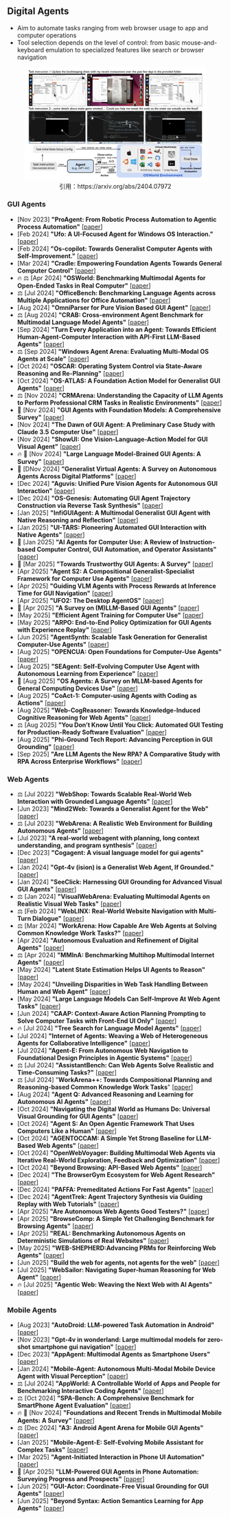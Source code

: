 ## Digital Agents
* Aim to automate tasks ranging from web browser usage to app and computer operations
* Tool selection depends on the level of control: from basic mouse-and-keyboard emulation to specialized features like search or browser navigation
<figure style="text-align: center;">
    <img alt="" src="../assets/digital_agent.png" width="500" />
    <figcaption style="text-align: center;">引用：https://arxiv.org/abs/2404.07972</figcaption>
</figure>


### GUI Agents
* [Nov 2023] **"ProAgent: From Robotic Process Automation to Agentic Process Automation"** [[paper](https://arxiv.org/abs/2311.10751)]
* [Feb 2024] **"Ufo: A UI-Focused Agent for Windows OS Interaction."** [[paper](https://arxiv.org/abs/2402.07939)]
* [Feb 2024] **"Os-copilot: Towards Generalist Computer Agents with Self-Improvement."** [[paper](https://arxiv.org/abs/2402.07456)]
* [Mar 2024] **"Cradle: Empowering Foundation Agents Towards General Computer Control"** [[paper](https://arxiv.org/abs/2403.03186)]
* 🔥 ⚖️ [Apr 2024] **"OSWorld: Benchmarking Multimodal Agents for Open-Ended Tasks in Real Computer"** [[paper](https://arxiv.org/abs/2404.07972)]
* ⚖️ [Jul 2024] **"OfficeBench: Benchmarking Language Agents across Multiple Applications for Office Automation"** [[paper](https://arxiv.org/abs/2407.19056)]
* [Aug 2024] **"OmniParser for Pure Vision Based GUI Agent"** [[paper](https://arxiv.org/abs/2408.00203)]
* ⚖️ [Aug 2024] **"CRAB: Cross-environment Agent Benchmark for Multimodal Language Model Agents"** [[paper](https://arxiv.org/abs/2407.01511)]
* [Sep 2024] **"Turn Every Application into an Agent: Towards Efficient Human-Agent-Computer Interaction with API-First LLM-Based Agents"** [[paper](https://arxiv.org/pdf/2409.17140)]
* ⚖️ [Sep 2024] **"Windows Agent Arena: Evaluating Multi-Modal OS Agents at Scale"** [[paper](https://arxiv.org/abs/2409.08264)]
* [Oct 2024] **"OSCAR: Operating System Control via State-Aware Reasoning and Re-Planning"** [[paper](https://arxiv.org/abs/2410.18963)]
* [Oct 2024] **"OS-ATLAS: A Foundation Action Model for Generalist GUI Agents"** [[paper](https://arxiv.org/abs/2410.23218)]
* ⚖️ [Nov 2024] **"CRMArena: Understanding the Capacity of LLM Agents to Perform Professional CRM Tasks in Realistic Environments"** [[paper](https://arxiv.org/abs/2411.02305)]
* 📖 [Nov 2024] **"GUI Agents with Foundation Models: A Comprehensive Survey"** [[paper](https://arxiv.org/abs/2411.04890v1)]
* [Nov 2024] **"The Dawn of GUI Agent: A Preliminary Case Study with Claude 3.5 Computer Use"** [[paper](https://arxiv.org/abs/2411.10323)]
* [Nov 2024] **"ShowUI: One Vision-Language-Action Model for GUI Visual Agent"** [[paper](https://arxiv.org/abs/2411.17465)]
* 🔥 📖 [Nov 2024] **"Large Language Model-Brained GUI Agents: A Survey"** [[paper](https://arxiv.org/abs/2411.18279)]
* 📖 [DNov 2024] **"Generalist Virtual Agents: A Survey on Autonomous Agents Across Digital Platforms"** [[paper](https://arxiv.org/abs/2411.10943)]
* [Dec 2024] **"Aguvis: Unified Pure Vision Agents for Autonomous GUI Interaction"** [[paper](https://arxiv.org/abs/2412.04454)]
* [Dec 2024] **"OS-Genesis: Automating GUI Agent Trajectory Construction via Reverse Task Synthesis"** [[paper](https://arxiv.org/abs/2412.19723)]
* [Jan 2025] **"InfiGUIAgent: A Multimodal Generalist GUI Agent with Native Reasoning and Reflection"** [[paper](https://arxiv.org/abs/2501.04575)]
* [Jan 2025] **"UI-TARS: Pioneering Automated GUI Interaction with Native Agents"** [[paper](https://arxiv.org/abs/2501.12326)]
* 📖 [Jan 2025] **"AI Agents for Computer Use: A Review of Instruction-based Computer Control, GUI Automation, and Operator Assistants"** [[paper](https://arxiv.org/abs/2501.16150)]
* 📖 [Mar 2025] **"Towards Trustworthy GUI Agents: A Survey"** [[paper](https://arxiv.org/abs/2503.23434)]
* [Apr 2025] **"Agent S2: A Compositional Generalist-Specialist Framework for Computer Use Agents"** [[paper](https://arxiv.org/abs/2504.00906)]
* [Apr 2025] **"Guiding VLM Agents with Process Rewards at Inference Time for GUI Navigation"** [[paper](https://arxiv.org/abs/2504.16073)]
* [Apr 2025] **"UFO2: The Desktop AgentOS"** [[paper](https://arxiv.org/abs/2504.14603)]
* 📖 [Apr 2025] **"A Survey on (M)LLM-Based GUI Agents"** [[paper](https://www.arxiv.org/abs/2504.13865)]
* [May 2025] **"Efficient Agent Training for Computer Use"** [[paper](https://arxiv.org/abs/2505.13909)]
* [May 2025] **"ARPO: End-to-End Policy Optimization for GUI Agents with Experience Replay"** [[paper](https://arxiv.org/abs/2505.16282)]
* [Jun 2025] **"AgentSynth: Scalable Task Generation for Generalist Computer-Use Agents"** [[paper](https://www.arxiv.org/abs/2506.14205)]
* [Aug 2025] **"OPENCUA: Open Foundations for Computer-Use Agents"** [[paper](https://arxiv.org/abs/2508.09123)]
* [Aug 2025] **"SEAgent: Self-Evolving Computer Use Agent with Autonomous Learning from Experience"** [[paper](https://www.arxiv.org/abs/2508.04700)]
* 📖 [Aug 2025] **"OS Agents: A Survey on MLLM-based Agents for General Computing Devices Use"** [[paper](https://arxiv.org/abs/2508.04482)]
* [Aug 2025] **"CoAct-1: Computer-using Agents with Coding as Actions"** [[paper](https://arxiv.org/abs/2508.03923)]
* [Aug 2025] **"Web-CogReasoner: Towards Knowledge-Induced Cognitive Reasoning for Web Agents"** [[paper](https://www.arxiv.org/abs/2508.01858)]
* ⚖️ [Aug 2025] **"You Don’t Know Until You Click: Automated GUI Testing for Production-Ready Software Evaluation"** [[paper](https://arxiv.org/abs/2508.14104)]
* [Aug 2025] **"Phi-Ground Tech Report: Advancing Perception in GUI Grounding"** [[paper](https://arxiv.org/abs/2507.23779)]
* [Sep 2025] **"Are LLM Agents the New RPA? A Comparative Study with RPA Across Enterprise Workflows"** [[paper](https://arxiv.org/abs/2509.04198)]

### Web Agents
* ⚖️ [Jul 2022] **"WebShop: Towards Scalable Real-World Web Interaction with Grounded Language Agents"** [[paper](https://arxiv.org/abs/2207.01206)]
* [Jun 2023] **"Mind2Web: Towards a Generalist Agent for the Web"** [[paper](https://arxiv.org/abs/2306.06070)]
* ⚖️ [Jul 2023] **"WebArena: A Realistic Web Environment for Building Autonomous Agents"** [[paper](https://arxiv.org/abs/2307.13854)]
* [Jul 2023] **"A real-world webagent with planning, long context understanding, and program synthesis"** [[paper](https://arxiv.org/abs/2307.12856)]
* [Dec 2023] **"Cogagent: A visual language model for gui agents"** [[paper](https://arxiv.org/abs/2312.08914)]
* [Jan 2024] **"Gpt-4v (ision) is a Generalist Web Agent, If Grounded."** [[paper](https://arxiv.org/abs/2401.01614)]
* [Jan 2024] **"SeeClick: Harnessing GUI Grounding for Advanced Visual GUI Agents"** [[paper](https://arxiv.org/abs/2401.10935)]
* ⚖️ [Jan 2024] **"VisualWebArena: Evaluating Multimodal Agents on Realistic Visual Web Tasks"** [[paper](https://arxiv.org/abs/2401.13649)]
* ⚖️ [Feb 2024] **"WebLINX: Real-World Website Navigation with Multi-Turn Dialogue"** [[paper](https://arxiv.org/abs/2402.05930)]
* ⚖️ [Mar 2024] **"WorkArena: How Capable Are Web Agents at Solving Common Knowledge Work Tasks?"** [[paper](https://arxiv.org/abs/2403.07718)]
* [Apr 2024] **"Autonomous Evaluation and Refinement of Digital Agents"** [[paper](https://arxiv.org/abs/2404.06474)]
* ⚖️ [Apr 2024] **"MMInA: Benchmarking Multihop Multimodal Internet Agents"** [[paper](https://arxiv.org/abs/2404.09992)]
* [May 2024] **"Latent State Estimation Helps UI Agents to Reason"** [[paper](https://arxiv.org/abs/2405.11120)]
* [May 2024] **"Unveiling Disparities in Web Task Handling Between Human and Web Agent"** [[paper](https://arxiv.org/abs/2405.04497)]
* [May 2024] **"Large Language Models Can Self-Improve At Web Agent Tasks"** [[paper](https://arxiv.org/abs/2405.20309)]
* [Jun 2024] **"CAAP: Context-Aware Action Planning Prompting to Solve Computer Tasks with Front-End UI Only"** [[paper](https://arxiv.org/abs/2406.06947)]
* 🔥 [Jul 2024] **"Tree Search for Language Model Agents"** [[paper](https://arxiv.org/abs/2407.01476)]
* [Jul 2024] **"Internet of Agents: Weaving a Web of Heterogeneous Agents for Collaborative Intelligence"** [[paper](https://arxiv.org/abs/2407.07061)]
* [Jul 2024] **"Agent-E: From Autonomous Web Navigation to Foundational Design Principles in Agentic Systems"** [[paper](https://arxiv.org/abs/2407.13032)]
* ⚖️ [Jul 2024] **"AssistantBench: Can Web Agents Solve Realistic and Time-Consuming Tasks?"** [[paper](https://arxiv.org/abs/2407.15711)]
* ⚖️ [Jul 2024] "**WorkArena++: Towards Compositional Planning and Reasoning-based Common Knowledge Work Tasks**" [[paper](https://arxiv.org/abs/2407.05291)]
* [Aug 2024] **"Agent Q: Advanced Reasoning and Learning for Autonomous AI Agents"** [[paper](https://arxiv.org/abs/2408.07199)]
* [Oct 2024] **"Navigating the Digital World as Humans Do: Universal Visual Grounding for GUI Agents"** [[paper](https://arxiv.org/abs/2410.05243)]
* [Oct 2024] **"Agent S: An Open Agentic Framework That Uses Computers Like a Human"** [[paper](https://arxiv.org/abs/2410.08164)]
* [Oct 2024] **"AGENTOCCAM: A Simple Yet Strong Baseline for LLM-Based Web Agents"** [[paper](https://arxiv.org/abs/2410.13825)]
* [Oct 2024] **"OpenWebVoyager: Building Multimodal Web Agents via Iterative Real-World Exploration, Feedback and Optimization"** [[paper](https://arxiv.org/abs/2410.17238)]
* [Oct 2024] **"Beyond Browsing: API-Based Web Agents"** [[paper](https://arxiv.org/abs/2410.16464)]
* [Dec 2024] **"The BrowserGym Ecosystem for Web Agent Research"** [[paper](https://arxiv.org/abs/2412.05467)]
* [Dec 2024] **"PAFFA: Premeditated Actions For Fast Agents"** [[paper](https://arxiv.org/abs/2412.07958)]
* [Dec 2024] **"AgentTrek: Agent Trajectory Synthesis via Guiding Replay with Web Tutorials"** [[paper](https://arxiv.org/abs/2412.09605)]
* [Apr 2025] **"Are Autonomous Web Agents Good Testers?"** [[paper](https://arxiv.org/abs/2504.01495)]
* [Apr 2025] **"BrowseComp: A Simple Yet Challenging Benchmark for Browsing Agents"** [[paper](https://arxiv.org/abs/2504.12516)]
* [Apr 2025] **"REAL: Benchmarking Autonomous Agents on Deterministic Simulations of Real Websites"** [[paper](https://arxiv.org/abs/2504.11543)]
* [May 2025] **"WEB-SHEPHERD:Advancing PRMs for Reinforcing Web Agents"** [[paper](https://arxiv.org/abs/2505.15277)]
* [Jun 2025] **"Build the web for agents, not agents for the web"** [[paper](https://arxiv.org/abs/2506.10953)]
* [Jul 2025] **"WebSailor: Navigating Super-human Reasoning for Web Agent"** [[paper](https://arxiv.org/abs/2507.02592)]
* 🔥 [Jul 2025] **"Agentic Web: Weaving the Next Web with AI Agents"** [[paper](https://arxiv.org/abs/2507.21206)]


### Mobile Agents
* [Aug 2023] **"AutoDroid: LLM-powered Task Automation in Android"** [[paper](https://arxiv.org/abs/2308.15272)]
* [Nov 2023] **"Gpt-4v in wonderland: Large multimodal models for zero-shot smartphone gui navigation"** [[paper](https://arxiv.org/abs/2311.07562)]
* [Dec 2023] **"AppAgent: Multimodal Agents as Smartphone Users"** [[paper](https://arxiv.org/abs/2312.13771)]
* [Jan 2024] **"Mobile-Agent: Autonomous Multi-Modal Mobile Device Agent with Visual Perception"** [[paper](https://arxiv.org/abs/2401.16158)]
* ⚖️ [Jul 2024] **"AppWorld: A Controllable World of Apps and People for Benchmarking Interactive Coding Agents"** [[paper](https://arxiv.org/abs/2407.18901)]
* ⚖️ [Oct 2024] **"SPA-Bench: A Comprehensive Benchmark for SmartPhone Agent Evaluation"** [[paper](https://arxiv.org/abs/2410.15164)]
* 🔥 📖 [Nov 2024] **"Foundations and Recent Trends in Multimodal Mobile Agents: A Survey"** [[paper](https://arxiv.org/abs/2411.02006)]
* ⚖️ [Dec 2024] **"A3: Android Agent Arena for Mobile GUI Agents"** [[paper](https://arxiv.org/abs/2501.01149)]
* [Jan 2025] **"Mobile-Agent-E: Self-Evolving Mobile Assistant for Complex Tasks"** [[paper](https://arxiv.org/abs/2501.11733)]
* [Mar 2025] **"Agent-Initiated Interaction in Phone UI Automation"** [[paper](https://arxiv.org/abs/2503.19537)]
* 📖 [Apr 2025] **"LLM-Powered GUI Agents in Phone Automation: Surveying Progress and Prospects"** [[paper](https://arxiv.org/abs/2504.19838)]
* [Jun 2025] **"GUI-Actor: Coordinate-Free Visual Grounding for GUI Agents"** [[paper](https://arxiv.org/abs/2506.03143)]
* [Jun 2025] **"Beyond Syntax: Action Semantics Learning for App Agents"** [[paper](https://arxiv.org/abs/2506.17697)]